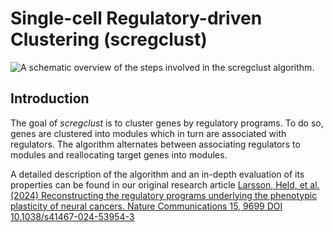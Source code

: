 # Single-cell Regulatory-driven Clustering (scregclust)

<!-- badges: start -->

<!-- badges: end -->

![A schematic overview of the steps involved in the scregclust algorithm.](overview_fig1A_bg.png "Overview of the scregclust algorithm")

## Introduction

The goal of *scregclust* is to cluster genes by regulatory programs. To do so, genes are clustered into modules which in turn are associated with regulators. The algorithm alternates between associating regulators to modules and reallocating target genes into modules.

A detailed description of the algorithm and an in-depth evaluation of its properties can be found in our original research article [Larsson, Held, et al. (2024) Reconstructing the regulatory programs underlying the phenotypic plasticity of neural cancers. Nature Communications 15, 9699 DOI 10.1038/s41467-024-53954-3](https://doi.org/10.1038/s41467-024-53954-3)